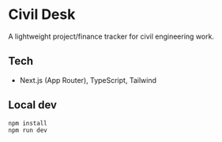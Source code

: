 # Civil Desk

A lightweight project/finance tracker for civil engineering work.

## Tech
- Next.js (App Router), TypeScript, Tailwind

## Local dev
```bash
npm install
npm run dev
```
